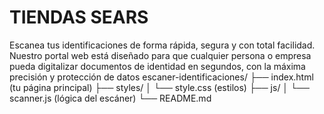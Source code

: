 # TIENDAS SEARS 
Escanea tus identificaciones de forma rápida, segura y con total facilidad. Nuestro portal web está diseñado para que cualquier persona o empresa pueda digitalizar documentos de identidad en segundos, con la máxima precisión y protección de datos 
escaner-identificaciones/ ├── index.html (tu página principal) ├── styles/ │ └── style.css (estilos) ├── js/ │ └── scanner.js (lógica del escáner) └── README.md
